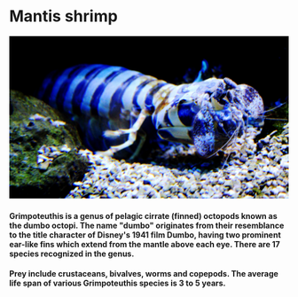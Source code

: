 # Mantis shrimp

![Mantis shrimp](images/mantis-shrimp.jpg "Mantis shrimp")

#### Grimpoteuthis is a genus of pelagic cirrate (finned) octopods known as the dumbo octopi. The name "dumbo" originates from their resemblance to the title character of Disney's 1941 film Dumbo, having two prominent ear-like fins which extend from the mantle above each eye. There are 17 species recognized in the genus.

#### Prey include crustaceans, bivalves, worms and copepods. The average life span of various Grimpoteuthis species is 3 to 5 years.